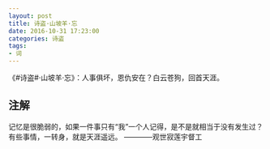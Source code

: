 ```yaml
---
layout: post
title: 诗盗·山坡羊·忘
date: 2016-10-31 17:23:00
categories: 诗盗
tags:
- 词
---
```

《#诗盗#·山坡羊·忘》：人事俱坏，恩仇安在？白云苍狗，回首天涯。

## 注解
记忆是很脆弱的，如果一件事只有“我”一个人记得，是不是就相当于没有发生过？
有些事情，一转身，就是天涯遥远。
————观世寂莲宇督工
